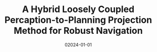 ---
title: A Hybrid Loosely Coupled Percaption-to-Planning Projection Method for Robust Navigation
authors:
- Qianyi Zhang
- Wentao Luo
- Jingtai Liu
date: '02024-01-01'
# publishDate: '2024-02-05T16:23:51.355309Z'
publication_types:
- article-journal
publication: '*IEEE Robotics and Automation Letters, under review*'
# doi: 10.1109/TASE.2023.3299962
# tags:
# - Trajectory;Robots;Planning;Safety;Dynamics;Collision avoidance;Robot sensing systems;Motion
#   planning;computer graphics;timed elastic band (TEB);homology class of trajectories
# url_pdf: https://ieeexplore.ieee.org/document/10210322
# url_code: 'https://github.com/Chris-Arvin/GraphicTEB'
# url_video: 'https://www.youtube.com/watch?v=SzZGKdbzH9Q'
---